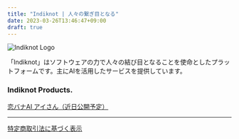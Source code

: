 ```yaml
---
title: "Indiknot | 人々の繋ぎ目となる"
date: 2023-03-26T13:46:47+09:00
draft: true
---
```


![Indiknot Logo](/images/indiknot-logo-with-name-side.png)

「Indiknot」はソフトウェアの力で人々の結び目となることを使命としたプラットフォームです。主にAIを活用したサービスを提供しています。

### Indiknot Products.

[恋バナAI アイさん（近日公開予定）](posts/product-koibana-ai)

---

[特定商取引法に基づく表示](/posts/transaction-info)